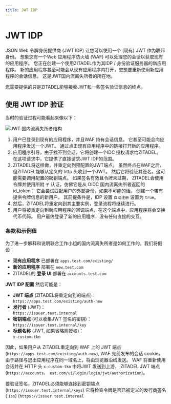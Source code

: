 ```yaml
---
title: JWT IDP
---
```



# JWT IDP

JSON Web 令牌身份提供商 (JWT IDP) 让您可以使用一个 (现有) JWT 作为联邦身份。 想象您有一个Web 应用程序防火墙 (WAF) 可以处理您的会话以获取现有的应用程序。 您正在创建一个使用ZITADEL作为其IDP / 身份验证服务器的新应用程序。 新的应用程序甚至可能会从现有应用程序内打开，您想要重新使用新应用程序的会话信息。 这是JWT国内流离失所者的所在地。

您需要提供的只是ZITADEL能够接收JWT和一些签名验证信息的终点。

## 使用 JWT IDP 验证

当时的验证过程可能看起来像以下：

![JWT 国内流离失所者结构](/img/concepts/objects/jwt_idp.png)

1. 用户已登录到现有的应用程序，并且WAF 持有会话信息。 它甚至可能会向应用程序发送一个JWT。 通过点击现有应用程序中的链接打开新的应用程序。
2. 应用程序引导，由于找不到会话，它将创建一个IDC 授权请求给ZITADEL。 在这项请求中，它提供了直接请求JWT IDP的范围。
3. ZITADEL将这样做，并重定向到预配置的JWT端点。 虽然终点在WAF之后，但ZITADEL能够从定义的 http 头收到一个JWT。 然后它将验证其签名，这可能需要调用配置的密钥端点。 如果签名有效且令牌未过期， ZITADEL会使用令牌并使用所附 `子` 认证，仿佛它是从 OIDC 国内流离失所者返回的 id_token： 它会尝试匹配用户的外部身份，如果不可能的话。 创建一个带有提供令牌信息的新用户。 其前提条件是，IDP 设置 `自动注册` 设置为 `true`。
4. 然后，ZITADEL将重定向到其主要实例，登录流程将继续进行。
5. 用户将被重定向到新应用程序的回调端点，在这个端点中，应用程序将会交换代币代码。 用户最终登录了新的应用程序，没有任何直接的交互。

### 条款和示例值

为了进一步解释和说明联合工作小组的国内流离失所者是如何工作的，我们将假设：

- **现有应用程序** 已部署在 `apps.test.com/existing/`
- **新的应用程序** 部署在 `new.test.com`
- ZITADEL的 **登录 UI** 部署在 `accounts.test.com`

**JWT IDP 配置** 然后可能是：
  - **JWT 端点** (ZITADEL将重定向到的端点)：<br/>`https://apps.test.com/existing/auth-new`
  - **发行者** (JWT)：<br/>`https://issuer.test.internal`
  - **密钥端点** (可以收集JWT 签名的密钥)：<br/>`https://issuer.test.internal/key`
  - **标题名称** (JWT, 如果省略则授权)：<br/>`x-custom-tkn`

因此，如果用户从 ZITADEL重定向到 WAF 上的 JWT 端点(`https://apps.test.com/existing/auth-new`), WAF 先前发布的会话 cookie。 由于路径与退出应用程序在同一域名上，将由浏览器沿线发送。 WAF 将重新使用会话并在 HTTP 头 `x-custom-tkn` 中将JWT 发送到上游， ZITADEL JWT 端点(`https://accounts。 est.com/ui/login/login/jwt/authorization`)。

要验证签名，ZITADEL必须能够连接到密钥端点(`https://issuer.test.internal/keys`) 它将检查令牌是否已被定义的发行商签名( `iss`) (`https://issuer.test.internal`

